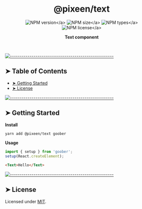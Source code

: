 <!-- ⚠️ This README has been generated from the file(s) "../../blueprint.md" ⚠️-->
<h1 align="center">@pixeen/text</h1>

<p align="center">
    <img src="https://img.shields.io/npm/v/@pixeen/text?style=flat-square?label=VERSION" alt="NPM version</a>">
    <img src="https://img.shields.io/bundlephobia/minzip/@pixeen/text?label=SIZE&style=flat-square" alt="NPM size</a>">
    <img src="https://img.shields.io/npm/types/@pixeen/text?style=flat-square&label=WITH" alt="NPM types</a>">
    <img src="https://img.shields.io/npm/l/@pixeen/text?label=LICENSE&style=flat-square" alt="NPM license</a>">
</p>

<p align="center">
  <b>Text component</b></br>
  <sub><sub>
</p>

<br />



[![-----------------------------------------------------](https://raw.githubusercontent.com/andreasbm/readme/master/assets/lines/rainbow.png)](#table-of-contents)

## ➤ Table of Contents

* [➤ Getting Started](#-getting-started)
* [➤ License](#-license)


[![-----------------------------------------------------](https://raw.githubusercontent.com/andreasbm/readme/master/assets/lines/rainbow.png)](#getting-started)

## ➤ Getting Started

**Install**

```bash
yarn add @pixeen/text goober
```

**Usage**

```typescript jsx
import { setup } from 'goober';
setup(React.createElement);
```

```html
<Text>Hello</Text>
```



[![-----------------------------------------------------](https://raw.githubusercontent.com/andreasbm/readme/master/assets/lines/rainbow.png)](#license)

## ➤ License
	
Licensed under [MIT](https://opensource.org/licenses/MIT).
